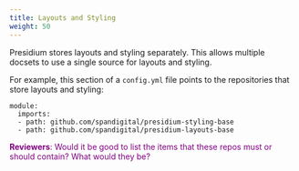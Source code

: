 ```yaml
---
title: Layouts and Styling
weight: 50
---
```


Presidium stores layouts and styling separately. This allows multiple docsets to use a single source for layouts and styling.

For example, this section of a `config.yml` file points to the repositories that store layouts and styling:
```
module:
  imports:
  - path: github.com/spandigital/presidium-styling-base
  - path: github.com/spandigital/presidium-layouts-base
```
<span style="color:purple">**Reviewers**: Would it be good to list the items that these repos must or should contain? What would they be?</span>